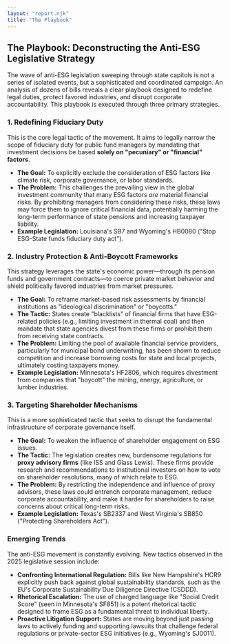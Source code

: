 ```yaml
---
layout: "report.njk"
title: "The Playbook"
---
```


## The Playbook: Deconstructing the Anti-ESG Legislative Strategy

The wave of anti-ESG legislation sweeping through state capitols is not a series of isolated events, but a sophisticated and coordinated campaign. An analysis of dozens of bills reveals a clear playbook designed to redefine legal duties, protect favored industries, and disrupt corporate accountability. This playbook is executed through three primary strategies.

### 1. Redefining Fiduciary Duty

This is the core legal tactic of the movement. It aims to legally narrow the scope of fiduciary duty for public fund managers by mandating that investment decisions be based **solely on "pecuniary" or "financial" factors**.

* **The Goal:** To explicitly exclude the consideration of ESG factors like climate risk, corporate governance, or labor standards.
* **The Problem:** This challenges the prevailing view in the global investment community that many ESG factors *are* material financial risks. By prohibiting managers from considering these risks, these laws may force them to ignore critical financial data, potentially harming the long-term performance of state pensions and increasing taxpayer liability.
* **Example Legislation:** Louisiana's SB7 and Wyoming's HB0080 ("Stop ESG-State funds fiduciary duty act").

### 2. Industry Protection & Anti-Boycott Frameworks

This strategy leverages the state's economic power—through its pension funds and government contracts—to coerce private market behavior and shield politically favored industries from market pressures.

* **The Goal:** To reframe market-based risk assessments by financial institutions as "ideological discrimination" or "boycotts."
* **The Tactic:** States create "blacklists" of financial firms that have ESG-related policies (e.g., limiting investment in thermal coal) and then mandate that state agencies divest from these firms or prohibit them from receiving state contracts.
* **The Problem:** Limiting the pool of available financial service providers, particularly for municipal bond underwriting, has been shown to reduce competition and increase borrowing costs for state and local projects, ultimately costing taxpayers money.
* **Example Legislation:** Minnesota's HF2806, which requires divestment from companies that "boycott" the mining, energy, agriculture, or lumber industries.

### 3. Targeting Shareholder Mechanisms

This is a more sophisticated tactic that seeks to disrupt the fundamental infrastructure of corporate governance itself.

* **The Goal:** To weaken the influence of shareholder engagement on ESG issues.
* **The Tactic:** The legislation creates new, burdensome regulations for **proxy advisory firms** (like ISS and Glass Lewis). These firms provide research and recommendations to institutional investors on how to vote on shareholder resolutions, many of which relate to ESG.
* **The Problem:** By restricting the independence and influence of proxy advisors, these laws could entrench corporate management, reduce corporate accountability, and make it harder for shareholders to raise concerns about critical long-term risks.
* **Example Legislation:** Texas's SB2337 and West Virginia's SB850 ("Protecting Shareholders Act").

### Emerging Trends

The anti-ESG movement is constantly evolving. New tactics observed in the 2025 legislative session include:

* **Confronting International Regulation:** Bills like New Hampshire's HCR9 explicitly push back against global sustainability standards, such as the EU's Corporate Sustainability Due Diligence Directive (CSDDD).
* **Rhetorical Escalation:** The use of charged language like "Social Credit Score" (seen in Minnesota's SF851) is a potent rhetorical tactic designed to frame ESG as a fundamental threat to individual liberty.
* **Proactive Litigation Support:** States are moving beyond just passing laws to actively funding and supporting lawsuits that challenge federal regulations or private-sector ESG initiatives (e.g., Wyoming's SJ0011).
